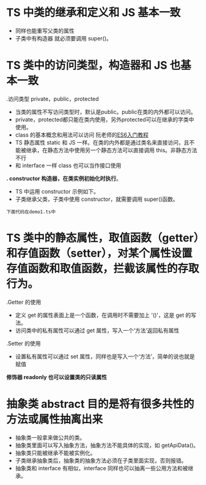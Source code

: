 # TS 中类的继承和定义和 JS 基本一致
* 同样也能重写父类的属性
* 子类中有构造器 就必须要调用 super()。

# TS 类中的访问类型，构造器和 JS 也基本一致
.访问类型 private，public，protected
* 当类的属性不写访问类型时，默认是public。public在类的内外都可以访问。
* private，protected都只能在类内使用，另外protected可以在继承的字类中使用。
* class 的基本概念和用法可以访问 阮老师的[ES6入门教程](https://es6.ruanyifeng.com/#docs/class)
* TS 静态属性 static 和 JS 一样。在类的内外都是通过类名来直接访问，且不能被继承，在静态方法中使用另一个静态方法可以直接调用 this。非静态方法不行
* 和 interface 一样 class 也可以当作接口使用
  
**. constructor 构造器，在类实例初始化时执行**。
* TS 中运用 constructor 示例如下。
* 子类继承父类，子类中使用 constructor，就需要调用 super()函数。

`下面代码在demo1.ts中`
# TS 类中的静态属性，取值函数（getter）和存值函数（setter），对某个属性设置存值函数和取值函数，拦截该属性的存取行为。
.Getter 的使用
* 定义 get 的属性表面上是一个函数，在调用时不需要加上 '()'，这是 get 的写法。
* 访问类中的私有属性可以通过 get 属性，写入一个‘方法’返回私有属性

.Setter 的使用
* 设置私有属性可以通过 set 属性，同样也是写入一个‘方法’，简单的说也就是赋值

__修饰器 readonly 也可以设置类的只读属性__

# 抽象类 abstract 目的是将有很多共性的方法或属性抽离出来 
* 抽象类一般拿来做公共的类。
* 抽象类里面可以写入抽象方法，抽象方法不能具体的实现，如 getApiData()。
* 抽象类只能被继承不能被实例化。
* 子类继承抽象类后，抽象类的抽象方法必须在子类里面实现，否则报错。
* 抽象类和 interface 有相似，interface 同样也可以抽离一些公用方法和被继承。
